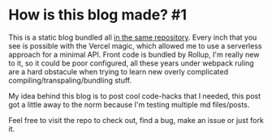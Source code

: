 How is this blog made? #1
=========================

This is a static blog bundled all [in the same repository](https://github.com/carmon/til).
Every inch that you see is possible with the Vercel magic, which allowed me to use a
serverless approach for a minimal API. Front code is bundled by Rollup, I'm really new
to it, so it could be poor configured, all these years under webpack ruling are a hard
obstacule when trying to learn new overly complicated compiling/transpaling/bundling stuff.

My idea behind this blog is to post cool code-hacks that I needed, this post got a little
away to the norm because I'm testing multiple md files/posts. 

Feel free to visit the repo to check out, find a bug, make an issue or just fork it.
